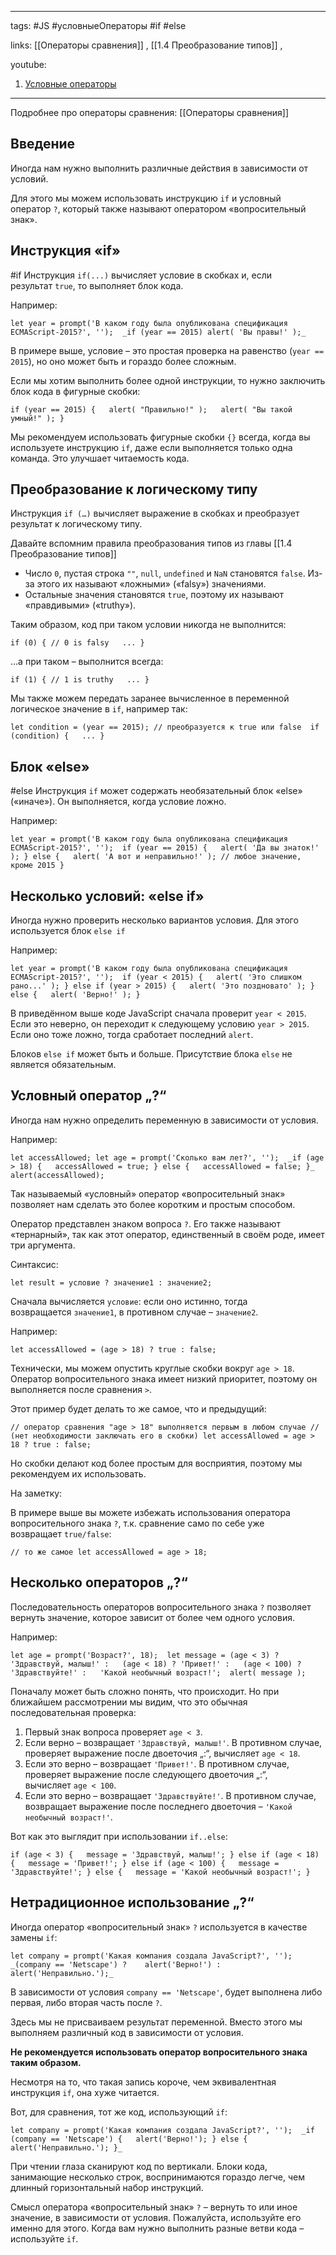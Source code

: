 ____

tags: #JS #условныеОператоры #if #else

links: [[Операторы сравнения]] , [[1.4 Преобразование типов]] , 

youtube: 
1. [Условные операторы](https://www.youtube.com/watch?v=7oYmoIKDuHQ)

_____
Подробнее про операторы сравнения: [[Операторы сравнения]]

## Введение

Иногда нам нужно выполнить различные действия в зависимости от условий.

Для этого мы можем использовать инструкцию `if` и условный оператор `?`, который также называют оператором «вопросительный знак».

## Инструкция «if»

#if Инструкция `if(...)` вычисляет условие в скобках и, если результат `true`, то выполняет блок кода.

Например:

`let year = prompt('В каком году была опубликована спецификация ECMAScript-2015?', '');  _if (year == 2015) alert( 'Вы правы!' );_`

В примере выше, условие – это простая проверка на равенство (`year == 2015`), но оно может быть и гораздо более сложным.

Если мы хотим выполнить более одной инструкции, то нужно заключить блок кода в фигурные скобки:

`if (year == 2015) {   alert( "Правильно!" );   alert( "Вы такой умный!" ); }`

Мы рекомендуем использовать фигурные скобки `{}` всегда, когда вы используете инструкцию `if`, даже если выполняется только одна команда. Это улучшает читаемость кода.

## Преобразование к логическому типу

Инструкция `if (…)` вычисляет выражение в скобках и преобразует результат к логическому типу.

Давайте вспомним правила преобразования типов из главы [[1.4 Преобразование типов]]

-   Число `0`, пустая строка `""`, `null`, `undefined` и `NaN` становятся `false`. Из-за этого их называют «ложными» («falsy») значениями.
-   Остальные значения становятся `true`, поэтому их называют «правдивыми» («truthy»).

Таким образом, код при таком условии никогда не выполнится:

`if (0) { // 0 is falsy   ... }`

…а при таком – выполнится всегда:

`if (1) { // 1 is truthy   ... }`

Мы также можем передать заранее вычисленное в переменной логическое значение в `if`, например так:

`let condition = (year == 2015); // преобразуется к true или false  if (condition) {   ... }`

## Блок «else»

#else Инструкция `if` может содержать необязательный блок «else» («иначе»). Он выполняется, когда условие ложно.

Например:

`let year = prompt('В каком году была опубликована спецификация ECMAScript-2015?', '');  if (year == 2015) {   alert( 'Да вы знаток!' ); } else {   alert( 'А вот и неправильно!' ); // любое значение, кроме 2015 }`

## Несколько условий: «else if»

Иногда нужно проверить несколько вариантов условия. Для этого используется блок `else if`

Например:

`let year = prompt('В каком году была опубликована спецификация ECMAScript-2015?', '');  if (year < 2015) {   alert( 'Это слишком рано...' ); } else if (year > 2015) {   alert( 'Это поздновато' ); } else {   alert( 'Верно!' ); }`

В приведённом выше коде JavaScript сначала проверит `year < 2015`. Если это неверно, он переходит к следующему условию `year > 2015`. Если оно тоже ложно, тогда сработает последний `alert`.

Блоков `else if` может быть и больше. Присутствие блока `else` не является обязательным.

## Условный оператор „?“

Иногда нам нужно определить переменную в зависимости от условия.

Например:

`let accessAllowed; let age = prompt('Сколько вам лет?', '');  _if (age > 18) {   accessAllowed = true; } else {   accessAllowed = false; }_  alert(accessAllowed);`

Так называемый «условный» оператор «вопросительный знак» позволяет нам сделать это более коротким и простым способом.

Оператор представлен знаком вопроса `?`. Его также называют «тернарный», так как этот оператор, единственный в своём роде, имеет три аргумента.

Синтаксис:

`let result = условие ? значение1 : значение2;`

Сначала вычисляется `условие`: если оно истинно, тогда возвращается `значение1`, в противном случае – `значение2`.

Например:

`let accessAllowed = (age > 18) ? true : false;`

Технически, мы можем опустить круглые скобки вокруг `age > 18`. Оператор вопросительного знака имеет низкий приоритет, поэтому он выполняется после сравнения `>`.

Этот пример будет делать то же самое, что и предыдущий:

`// оператор сравнения "age > 18" выполняется первым в любом случае // (нет необходимости заключать его в скобки) let accessAllowed = age > 18 ? true : false;`

Но скобки делают код более простым для восприятия, поэтому мы рекомендуем их использовать.

На заметку:

В примере выше вы можете избежать использования оператора вопросительного знака `?`, т.к. сравнение само по себе уже возвращает `true/false`:

`// то же самое let accessAllowed = age > 18;`

## Несколько операторов „?“

Последовательность операторов вопросительного знака `?` позволяет вернуть значение, которое зависит от более чем одного условия.

Например:

`let age = prompt('Возраст?', 18);  let message = (age < 3) ? 'Здравствуй, малыш!' :   (age < 18) ? 'Привет!' :   (age < 100) ? 'Здравствуйте!' :   'Какой необычный возраст!';  alert( message );`

Поначалу может быть сложно понять, что происходит. Но при ближайшем рассмотрении мы видим, что это обычная последовательная проверка:

1.  Первый знак вопроса проверяет `age < 3`.
2.  Если верно – возвращает `'Здравствуй, малыш!'`. В противном случае, проверяет выражение после двоеточия „:“, вычисляет `age < 18`.
3.  Если это верно – возвращает `'Привет!'`. В противном случае, проверяет выражение после следующего двоеточия „:“, вычисляет `age < 100`.
4.  Если это верно – возвращает `'Здравствуйте!'`. В противном случае, возвращает выражение после последнего двоеточия – `'Какой необычный возраст!'`.

Вот как это выглядит при использовании `if..else`:

`if (age < 3) {   message = 'Здравствуй, малыш!'; } else if (age < 18) {   message = 'Привет!'; } else if (age < 100) {   message = 'Здравствуйте!'; } else {   message = 'Какой необычный возраст!'; }`

## Нетрадиционное использование „?“

Иногда оператор «вопросительный знак» `?` используется в качестве замены `if`:

`let company = prompt('Какая компания создала JavaScript?', '');  _(company == 'Netscape') ?    alert('Верно!') : alert('Неправильно.');_`

В зависимости от условия `company == 'Netscape'`, будет выполнена либо первая, либо вторая часть после `?`.

Здесь мы не присваиваем результат переменной. Вместо этого мы выполняем различный код в зависимости от условия.

**Не рекомендуется использовать оператор вопросительного знака таким образом.**

Несмотря на то, что такая запись короче, чем эквивалентная инструкция `if`, она хуже читается.

Вот, для сравнения, тот же код, использующий `if`:

`let company = prompt('Какая компания создала JavaScript?', '');  _if (company == 'Netscape') {   alert('Верно!'); } else {   alert('Неправильно.'); }_`

При чтении глаза сканируют код по вертикали. Блоки кода, занимающие несколько строк, воспринимаются гораздо легче, чем длинный горизонтальный набор инструкций.

Смысл оператора «вопросительный знак» `?` – вернуть то или иное значение, в зависимости от условия. Пожалуйста, используйте его именно для этого. Когда вам нужно выполнить разные ветви кода – используйте `if`.